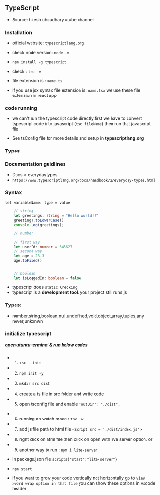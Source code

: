 ## TypeScript 
* Source: hitesh choudhary utube channel
### Installation 

* official website: `typescriptlang.org` 
* check node version: `node -v`
* `npm install -g typescript` 
* check : `tsc -v`

* file extension is : `name.ts`  
* if you use jsx syntax file extension is: `name.tsx` we use these file extension in react app
### code running 
* we can't run the typescript code directly.first we have to convert typescript code into javascript (`tsc fileName`) then run that javascript file 

* See tsConfig file for more details and setup in **typescriptlang.org**

### Types 

### Documentation guidlines 
* Docs > everydaytypes
* `https://www.typescriptlang.org/docs/handbook/2/everyday-types.html`

### Syntax 

`let variableName: type = value`

```typescript
    // string
    let greetings: string = "Hello world!!"
    greetings.toLowerCase()
    console.log(greetings);

    // number

    // first way
    let userId: number = 345627
    // second way 
    let age = 23.3 
    age.toFixed()


    // boolean
    let isLoggedIn: boolean = false


```

* typescript does `static Checking`
* typescript is a **development tool**. your project still runs js

### Types: 
* number,string,boolean,null,undefined,void,object,array,tuples,any never,unkonwn

### initialize typescript 
 ##### open utuntu terminal & run below codes
* 1) `tsc --init`
* 2) `npm init -y`
* 3) `mkdir src dist`
* 4) create a ts file in src folder and write code
* 5) open tsconfig file and enable `"outDir": "./dist", `
<!-- * run a file using `tsc src/index.ts`  -->

* 6) running on watch mode : `tsc -w`
* 7) add js file path to html file `<script src = './dist/index.js'>`
* 8) right click on html file then click on open with live server option. or 
* 9) another way to run : `npm i lite-server` 
* in package.json file `scripts{"start":"lite-server"}`
* `npm start`

* if you want to grow your code vertically not horizontally go to `view >word wrap option in that file` you can show these options in vscode header